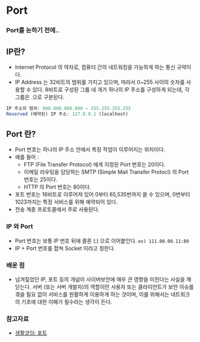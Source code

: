 # Port

### Port를 논하기 전에.. 
## IP란? 
- Internet Protocol 의 약자로, 컴퓨터 간의 네트워킹을 가능하게 하는 통신 규약이다. 
- IP Address 는 32비트의 범위를 가지고 있으며, 따라서 0~255 사이의 숫자를 사용할 수 있다. 8비트로 구성된 그룹 네 개가 하나의 IP 주소를 구성하게 되는데, 각 그룹은 .으로 구분된다. 

```js
IP 주소의 범위: 000.000.000.000 ~ 255.255.255.255
Reserved (예약된) IP 주소: 127.0.0.1 (localhost)
```

## Port 란?
- Port 번호는 하나의 IP 주소 안에서 특정 작업이 이루어지는 위치이다. 
- 예를 들어 :
	- FTP (File Transfer Protocol) 에게 지정된 Port 번호는 20이다.
	- 이메일 라우팅을 담당하는 SMTP (Simple Mail Transfer Protocl) 의 Port 번호는 25이다. 
	- HTTP 의 Port 번호는 80이다. 
- 포트 번호는 16비트로 이루어져 있어 0부터 65,535번까지 쓸 수 있으며, 0번부터 1023까지는 특정 서비스를 위해 예약되어 있다. 
- 전송 계층 프로토콜에서 주로 사용된다. 

### IP 와 Port
- Port 번호는 보통 IP 번호 뒤에 콜론 (:) 으로 이어붙인다. 
`ex) 111.00.00.11:80`
- IP + Port 번호를 합쳐 Socket 이라고 칭한다. 

### 배운 점
- 넘겨짚었던 IP, 포트 등의 개념이 사이버보안에 매우 큰 영향을 미친다는 사실을 깨닫는다. 서버 (또는 서버 개발자)의 역할이란 사용자 또는 클라이언트가 보안 이슈를 겪을 필요 없이 서비스를 원활하게 이용하게 하는 것이며, 이를 위해서는 네트워크의 기초에 대한 이해가 필수라는 생각이 든다. 

### 참고자료
- [생활코딩: 포트](https://opentutorials.org/course/2598/14470)